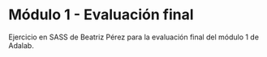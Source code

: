 
# Módulo 1 - Evaluación final

Ejercicio en SASS de Beatriz Pérez para la evaluación final del módulo 1 de Adalab.
